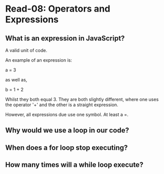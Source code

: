 # Read-08: Operators and Expressions

## What is an expression in JavaScript?
A valid unit of code.

An example of an expression is:

a = 3

as well as,

b = 1 + 2

Whilst they both equal 3. They are both slightly different, where one uses the operator '+' and the other is a straight expression.

However, all expressions due use one symbol. At least a =.

## Why would we use a loop in our code?



## When does a for loop stop executing?



## How many times will a while loop execute?
